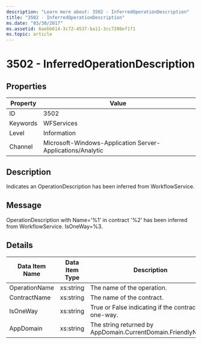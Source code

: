```yaml
---
description: "Learn more about: 3502 - InferredOperationDescription"
title: "3502 - InferredOperationDescription"
ms.date: "03/30/2017"
ms.assetid: 6aebb614-3c72-4537-ba11-3cc7200ef1f1
ms.topic: article
---
```

# 3502 - InferredOperationDescription

## Properties

| Property | Value |
| - | - |
|ID|3502|  
|Keywords|WFServices|  
|Level|Information|  
|Channel|Microsoft-Windows-Application Server-Applications/Analytic|  
  
## Description  

 Indicates an OperationDescription has been inferred from WorkflowService.  
  
## Message  

 OperationDescription with Name='%1' in contract '%2' has been inferred from WorkflowService. IsOneWay=%3.  
  
## Details  
  
|Data Item Name|Data Item Type|Description|  
|--------------------|--------------------|-----------------|  
|OperationName|xs:string|The name of the operation.|  
|ContractName|xs:string|The name of the contract.|  
|IsOneWay|xs:string|True or False indicating if the contract is one-way.|  
|AppDomain|xs:string|The string returned by AppDomain.CurrentDomain.FriendlyName.|
